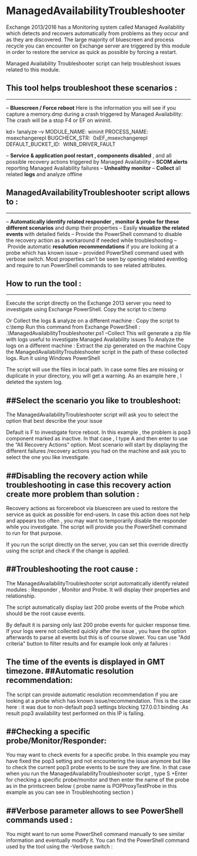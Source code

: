 # ManagedAvailabilityTroubleshooter
Exchange 2013/2016 has a Monitoring system called Managed Availability which detects and recovers automatically from problems as they occur and as they are discovered.
The large majority of bluescreen and process recycle you can encounter on Exchange server are triggered by this module in order to restore the service as quick as possible by forcing a restart.

Managed Availability Troubleshooter script can help troubleshoot issues related to this module.

## This tool helps troubleshoot these scenarios :
-------------------------------------------------
– **Bluescreen / Force reboot**
Here is the information you will see if you capture a memory.dmp during a crash triggered by Managed Availability:
The crash will be a stop F4 or EF on wininit.

kd> !analyze –v
MODULE_NAME: wininit
PROCESS_NAME:  msexchangerepl
BUGCHECK_STR:  0xEF_msexchangerepl
DEFAULT_BUCKET_ID:  WIN8_DRIVER_FAULT

– **Service & application pool restart , components disabled** , and all possible recovery actions triggered by Managed Availability
– **SCOM alerts** reporting Managed Availability failures
– **Unhealthy monitor**
– **Collect** all related **logs** and analyze offline

## ManagedAvailabilityTroubleshooter script allows to :
---------------------------------------------------------
– **Automatically identify related responder , monitor & probe for these different scenarios** and dump their properties
– Easily **visualize the related events** with detailed fields
– Provide the PowerShell command to disable the recovery action as a workaround if needed while troubleshooting
– Provide automatic **resolution recommendations** if you are looking at a probe which has known issue
– provided PowerShell command used with verbose switch. Most properties can’t be seen by opening related eventlog and require to run PowerShell commands to see related attributes.

## How to run the tool :
---------------------------
Execute the script directly on the Exchange 2013 server you need to investigate using Exchange PowerShell.
Copy the script to c:\temp

Or Collect the logs & analyze on a different machine :
Copy the script to c:\temp
Run this command from Exchange PowerShell :
.\ManagedAvailabilityTroubleshooter.ps1 –Collect
This will generate a zip file with logs useful to investigate Managed Availability issues
To Analyze the logs on a different machine :
Extract the zip generated on the machine
Copy the ManagedAvailabilityTroubleshooter script in the path of these collected logs.
Run it using Windows PowerShell

The script will use the files in local path. In case some files are missing or duplicate in your directory, you will get a warning.
As an example here , I deleted the system log.

##Select the scenario you like to troubleshoot:
--------------------------------------------------------
The ManagedAvailabilityTroubleshooter script will ask you to select the option that best describe the your issue

Default is F to investigate force reboot.
In this example , the problem is pop3 component marked as inactive.
In that case , I type A and then enter to use the “All Recovery Actions” option.
Most scenario will start by displaying the different failures /recovery actions you had on the machine and ask you to select the one you like investigate.

##Disabling the recovery action while troubleshooting in case this recovery action create more problem than solution :
------------------------------------------------------------------------------------------
Recovery actions as forcereboot via bluescreen are used to restore the service as quick as possible for end-users.
In case this action does not help and appears too often , you may want to temporarily disable the responder while you investigate.
The script will provide you the PowerShell command to run for that purpose.


If you run the script directly on the server, you can set this override directly using the script and check if the change is applied.

##Troubleshooting the root cause :
------------------------------------------
The ManagedAvailabilityTroubleshooter script automatically identify related modules : Responder , Monitor and Probe.
It will display their properties and relationship.



The script automatically display last 200 probe events of the Probe which should be the root cause events.

By default it is parsing only last 200 probe events for quicker response time.
If your logs were not collected quickly after the issue , you have the option afterwards to parse all events but this is of course slower.
You can use "Add criteria" button to filter results and for example look only at failures :

The time of the events is displayed in GMT timezone.
##Automatic resolution recommendation:
--------------------------------------------------
The script can provide automatic resolution recommendation if you are looking at a probe which has known issue/recommendation.
This is the case here : it was due to non-default pop3 settings blocking 127.0.0.1 binding .As result pop3 availability test performed on this IP is failing.

##Checking a specific probe/Monitor/Responder:
-----------------------------------------------------------
You may want to check events for a specific probe.
In this example you may have fixed the pop3 setting and not encountering the issue anymore but like to check the current pop3 probe events to be sure they are fine.
In that case when you run the ManagedAvailabilityTroubleshooter script , type S +Enter for checking a specific probe/monitor and then enter the name of the probe as in the printscreen below
( probe name is POPProxyTestProbe in this example as you can see in Troubleshooting section )

##Verbose parameter allows to see PowerShell commands used :
--------------------------------------------------------------------------------
You might want to run some PowerShell command manually to see similar information and eventually modify it.
You can find the PowerShell command used by the tool using the -Verbose switch  :

 
